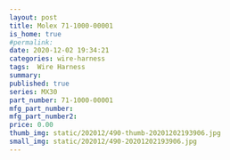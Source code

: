 ```yaml
---
layout: post
title: Molex 71-1000-00001
is_home: true
#permalink: 
date: 2020-12-02 19:34:21
categories: wire-harness
tags:  Wire Harness
summary: 
published: true 
series: MX30
part_number: 71-1000-00001
mfg_part_number: 
mfg_part_number2: 
price: 0.00
thumb_img: static/202012/490-thumb-20201202193906.jpg
small_img: static/202012/490-20201202193906.jpg
---
```



